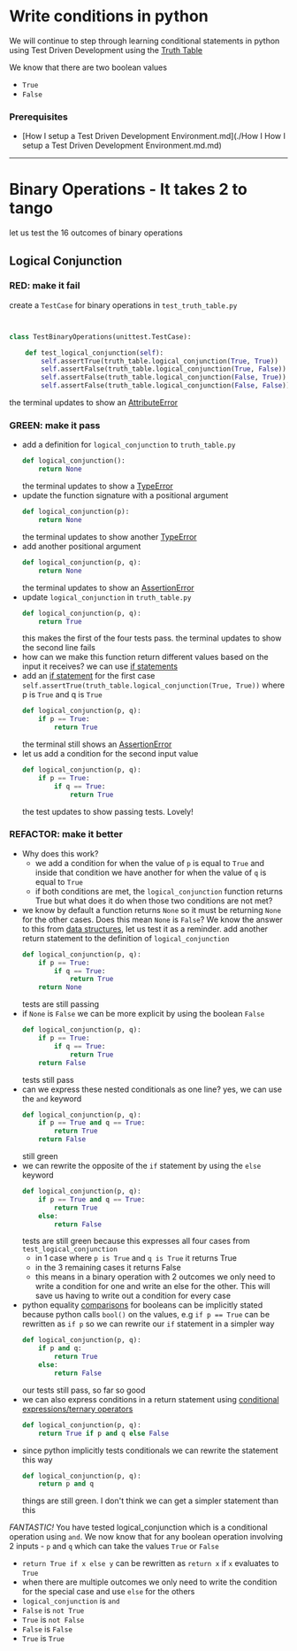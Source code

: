 # Write conditions in python

We will continue to step through learning conditional statements in python using Test Driven Development using the [Truth Table](https://en.wikipedia.org/wiki/Truth_table)

We know that there are two boolean values
- `True`
- `False`

### Prerequisites

- [How I setup a Test Driven Development Environment.md](./How I How I setup a Test Driven Development Environment.md.md)

---

# Binary Operations - It takes 2 to tango

let us test the 16 outcomes of binary operations

## Logical Conjunction

### RED: make it fail

create a `TestCase` for binary operations in `test_truth_table.py`

```python


class TestBinaryOperations(unittest.TestCase):

    def test_logical_conjunction(self):
        self.assertTrue(truth_table.logical_conjunction(True, True))
        self.assertFalse(truth_table.logical_conjunction(True, False))
        self.assertFalse(truth_table.logical_conjunction(False, True))
        self.assertFalse(truth_table.logical_conjunction(False, False))
```
the terminal updates to show an [AttributeError](./ATTRIBUTE_ERROR.md)

### GREEN: make it pass

- add a definition for `logical_conjunction` to `truth_table.py`
    ```python
    def logical_conjunction():
        return None
    ```
    the terminal updates to show a [TypeError](./TYPE_ERROR.md)
- update the function signature with a positional argument
    ```python
    def logical_conjunction(p):
        return None
    ```
    the terminal updates to show another [TypeError](./TYPE_ERROR.md)
- add another positional argument
    ```python
    def logical_conjunction(p, q):
        return None
    ```
    the terminal updates to show an [AssertionError](./ASSERTION_ERROR.md)
- update `logical_conjunction` in `truth_table.py`
    ```python
    def logical_conjunction(p, q):
        return True
    ```
    this makes the first of the four tests pass. the terminal updates to show the second line fails
- how can we make this function return different values based on the input it receives? we can use [if statements](https://docs.python.org/3/tutorial/controlflow.html?highlight=statement#if-statements)
- add an [if statement](https://docs.python.org/3/reference/compound_stmts.html?highlight=return%20true#the-if-statement) for the first case `self.assertTrue(truth_table.logical_conjunction(True, True))` where p is `True` and q is `True`
    ```python
    def logical_conjunction(p, q):
        if p == True:
            return True
    ```
    the terminal still shows an [AssertionError](./ASSERTION_ERROR.md)
- let us add a condition for the second input value
    ```python
    def logical_conjunction(p, q):
        if p == True:
            if q == True:
                return True
    ```
    the test updates to show passing tests. Lovely!


### REFACTOR: make it better

- Why does this work?
    - we add a condition for when the value of `p` is equal to `True` and inside that condition we have another for when the value of `q` is equal to `True`
    - if both conditions are met, the `logical_conjunction` function returns True but what does it do when those two conditions are not met?
- we know by default a function returns `None` so it must be returning `None` for the other cases. Does this mean `None` is `False`? We know the answer to this from [data structures](./06_DATA_STRUCTURES.md), let us test it as a reminder. add another return statement to the definition of `logical_conjunction`
    ```python
    def logical_conjunction(p, q):
        if p == True:
            if q == True:
                return True
        return None
    ```
    tests are still passing
- if `None` is `False` we can be more explicit by using the boolean `False`
    ```python
    def logical_conjunction(p, q):
        if p == True:
            if q == True:
                return True
        return False
    ```
    tests still pass
- can we express these nested conditionals as one line? yes, we can use the `and` keyword
    ```python
    def logical_conjunction(p, q):
        if p == True and q == True:
            return True
        return False
    ```
    still green
- we can rewrite the opposite of the `if` statement by using the `else` keyword
    ```python
    def logical_conjunction(p, q):
        if p == True and q == True:
            return True
        else:
            return False
    ```
    tests are still green because this expresses all four cases from `test_logical_conjunction`
    - in 1 case where `p is True` and `q is True` it returns True
    - in the 3 remaining cases it returns False
    - this means in a binary operation with 2 outcomes we only need to write a condition for one and write an else for the other. This will save us having to write out a condition for every case
- python equality [comparisons](https://docs.python.org/3/reference/expressions.html?highlight=ternary%20conditional#comparisons) for booleans can be implicitly stated because python calls `bool()` on the values, e.g `if p == True` can be rewritten as `if p` so we can rewrite our `if` statement in a simpler way
    ```python
    def logical_conjunction(p, q):
        if p and q:
            return True
        else:
            return False
    ```
    our tests still pass, so far so good
- we can also express conditions in a return statement using [conditional expressions/ternary operators](https://docs.python.org/3/reference/expressions.html?highlight=ternary%20conditional#conditional-expressions)
    ```python
    def logical_conjunction(p, q):
        return True if p and q else False
    ```
- since python implicitly tests conditionals we can rewrite the statement this way
    ```python
    def logical_conjunction(p, q):
        return p and q
    ```
    things are still green. I don't think we can get a simpler statement than this

*FANTASTIC!* You have tested logical_conjunction which is a conditional operation using `and`. We now know that for any boolean operation involving 2 inputs - `p` and `q` which can take the values `True` or `False`
- `return True if x else y` can be rewritten as `return x` if `x` evaluates to `True`
- when there are multiple outcomes we only need to write the condition for the special case and use `else` for the others
- `logical_conjunction` is `and`
- `False` is `not True`
- `True` is `not False`
- `False` is `False`
- `True` is `True`